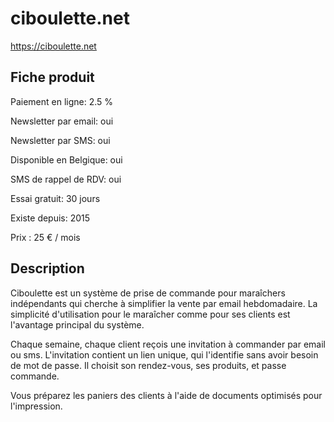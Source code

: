 # ciboulette.net
https://ciboulette.net

## Fiche produit




Paiement en ligne:  2.5 %

Newsletter par email: oui

Newsletter par SMS: oui

Disponible en Belgique: oui

SMS de rappel de RDV: oui

Essai gratuit: 30 jours

Existe depuis: 2015

Prix : 25 € / mois

## Description

Ciboulette est un système de prise de commande pour maraîchers indépendants
qui cherche à simplifier la vente par email hebdomadaire. La simplicité d'utilisation
pour le maraîcher comme pour ses clients est l'avantage principal du système.  

Chaque semaine, chaque client reçois une invitation à commander par email ou sms.
L'invitation contient un lien unique, qui l'identifie sans avoir besoin de mot
de passe. Il choisit son rendez-vous, ses produits, et passe commande.

Vous préparez les paniers des clients à l'aide de documents optimisés pour l'impression.
